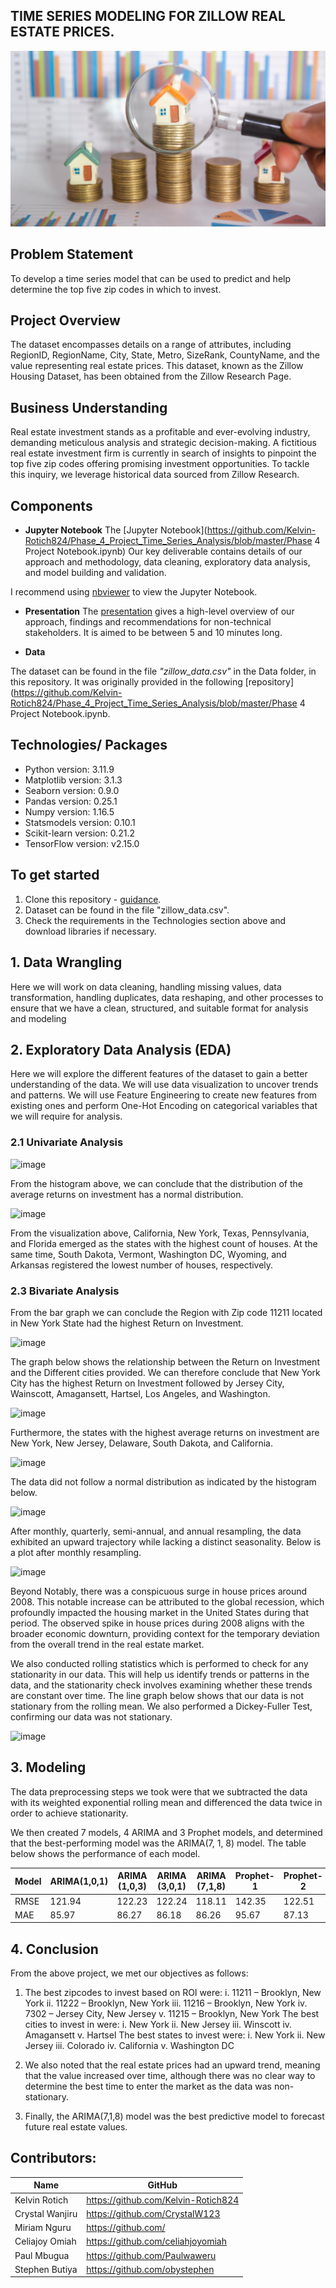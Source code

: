 ## TIME SERIES MODELING FOR ZILLOW REAL ESTATE PRICES.
![Alt text](https://github.com/Kelvin-Rotich824/Phase_4_Project_Time_Series_Analysis/blob/master/Images/pp_residential_2111.jpg)

## Problem Statement
To develop a time series model that can be used to predict and help determine the top five zip codes in which to invest.

## Project Overview
The dataset encompasses details on a range of attributes, including RegionID, RegionName, City, State, Metro, SizeRank, CountyName, and the value representing real estate prices. This dataset, known as the Zillow Housing Dataset, has been obtained from the Zillow Research Page.

## Business Understanding
Real estate investment stands as a profitable and ever-evolving industry, demanding meticulous analysis and strategic decision-making. A fictitious real estate investment firm is currently in search of insights to pinpoint the top five zip codes offering promising investment opportunities. To tackle this inquiry, we leverage historical data sourced from Zillow Research.

## Components

* **Jupyter Notebook**
The [Jupyter Notebook](https://github.com/Kelvin-Rotich824/Phase_4_Project_Time_Series_Analysis/blob/master/Phase 4 Project Notebook.ipynb) Our key deliverable contains details of our approach and methodology, data cleaning, exploratory data analysis, and model building and validation.

I recommend using [nbviewer](https://nbviewer.jupyter.org/) to view the Jupyter Notebook.

* **Presentation**
The [presentation](https://) gives a high-level overview of our approach, findings and recommendations for non-technical stakeholders. It is aimed to be between 5 and 10 minutes long.

* **Data**

The dataset can be found in the file *"zillow_data.csv"* in the Data folder, in this repository. It was originally provided in the following [repository](https://github.com/Kelvin-Rotich824/Phase_4_Project_Time_Series_Analysis/blob/master/Phase 4 Project Notebook.ipynb.

## Technologies/ Packages

* Python version: 3.11.9
* Matplotlib version: 3.1.3
* Seaborn version: 0.9.0
* Pandas version: 0.25.1
* Numpy version: 1.16.5
* Statsmodels version: 0.10.1
* Scikit-learn version: 0.21.2 
* TensorFlow version: v2.15.0

## To get started

1. Clone this repository - [guidance](https://help.github.com/articles/cloning-a-repository/).
2. Dataset can be found in the file "zillow_data.csv".
3. Check the requirements in the Technologies section above and download libraries if necessary.

## 1. Data Wrangling
Here we will work on data cleaning, handling missing values, data transformation, handling duplicates, data reshaping, and other processes to ensure that we have a clean, structured, and suitable format for analysis and modeling

## 2. Exploratory Data Analysis (EDA)
Here we will explore the different features of the dataset to gain a better understanding of the data. We will use data visualization to uncover trends and patterns. We will use Feature Engineering to create new features from existing ones and perform One-Hot Encoding on categorical variables that we will require for analysis.

### 2.1 Univariate Analysis

![image](https://github.com/Kelvin-Rotich824/Phase_4_Project_Time_Series_Analysis/assets/141912522/015fb1e8-a0db-4fc3-9967-131de6ed805e)

From the histogram above, we can conclude that the distribution of the average returns on investment has a normal distribution. 

![image](https://github.com/Kelvin-Rotich824/Phase_4_Project_Time_Series_Analysis/assets/141912522/59ff5137-16fe-4c38-ab1d-bf54d129acb3)

From the visualization above, California, New York, Texas, Pennsylvania, and Florida emerged as the states with the highest count of houses. At the same time, South Dakota, Vermont, Washington DC, Wyoming, and Arkansas registered the lowest number of houses, respectively.

### 2.3 Bivariate Analysis
From the bar graph we can conclude the Region with  Zip code 11211 located in New York State had the highest Return on Investment.

![image](https://github.com/Kelvin-Rotich824/Phase_4_Project_Time_Series_Analysis/assets/141912522/54c713a3-2118-4d0d-8335-c6ccafe11431)

The graph below shows the relationship between the Return on Investment and the Different cities provided. We can therefore conclude that New York City has the highest Return on Investment followed by Jersey  City, Wainscott, Amagansett, Hartsel, Los Angeles, and  Washington.

![image](https://github.com/Kelvin-Rotich824/Phase_4_Project_Time_Series_Analysis/assets/141912522/bfefc512-62e7-423a-bbac-bd936838e4cc)

Furthermore, the states with the highest average returns on investment are New York, New Jersey, Delaware, South Dakota, and California. 

![image](https://github.com/Kelvin-Rotich824/Phase_4_Project_Time_Series_Analysis/assets/141912522/f827e2ef-5a88-4ade-881f-76fe7f89c56a)

The data did not follow a normal distribution as indicated by the histogram below.
 
![image](https://github.com/Kelvin-Rotich824/Phase_4_Project_Time_Series_Analysis/assets/141912522/0473537f-13ef-4a4b-9afe-436e6321fad4)

After monthly, quarterly, semi-annual, and annual resampling, the data exhibited an upward trajectory while lacking a distinct seasonality. Below is a plot after monthly resampling.

![image](https://github.com/Kelvin-Rotich824/Phase_4_Project_Time_Series_Analysis/assets/141912522/bb20525b-0a94-4bea-80ea-43dcdaf977b8)

Beyond Notably, there was a conspicuous surge in house prices around 2008. This notable increase can be attributed to the global recession, which profoundly impacted the housing market in the United States during that period. The observed spike in house prices during 2008 aligns with the broader economic downturn, providing context for the temporary deviation from the overall trend in the real estate market.

We also conducted rolling statistics which is performed to check for any stationarity in our data.  This will help us identify trends or patterns in the data, and the stationarity check involves examining whether these trends are constant over time.
The line graph below shows that our data is not stationary from the rolling mean. We also performed a Dickey-Fuller Test, confirming our data was not stationary.

![image](https://github.com/Kelvin-Rotich824/Phase_4_Project_Time_Series_Analysis/assets/141912522/576c4793-b71b-4cb8-aec8-f254f8be5781)

## 3. Modeling
The data preprocessing steps we took were that we subtracted the data with its weighted exponential rolling mean and differenced the data twice in order to achieve stationarity.

We then created 7 models, 4 ARIMA and 3 Prophet models, and determined that the best-performing model was the ARIMA(7, 1, 8) model. The table below shows the performance of each model.

|Model|	ARIMA(1,0,1)|ARIMA (1,0,3)|ARIMA (3,0,1)|ARIMA (7,1,8)|Prophet-1|Prophet-2|Final-Prophet|
|-----|-------------|-------------|-------------|-------------|---------|---------|-------------|
|RMSE|121.94|122.23|122.24|118.11|142.35|122.51|121.87|
|MAE |85.97|86.27|86.18|86.26|95.67|87.13|86.22|


## 4. Conclusion

From the above project, we met our objectives as follows:
1. The best zipcodes to invest based on ROI were:
    i.	11211 – Brooklyn, New York
    ii.	11222 – Brooklyn, New York
    iii.	11216 – Brooklyn, New York
    iv.	7302 – Jersey City, New Jersey
    v.	11215 – Brooklyn, New York
	The best cities to invest in were:
    i.	New York
    ii.	New Jersey
    iii.	Winscott
    iv.	Amagansett
    v.	Hartsel
  The best states to invest were:
    i.	New York
    ii.	New Jersey
    iii.	Colorado
    iv.	California
    v.	Washington DC

2. We also noted that the real estate prices had an upward trend, meaning that the value increased over time, although there was no clear way to determine the best time to enter the market as the data was non-stationary. 

3. Finally, the ARIMA(7,1,8) model was the best predictive model to forecast future real estate values. 

## Contributors:
|Name     |  GitHub   |
|---------|-----------------|
|Kelvin Rotich |https://github.com/Kelvin-Rotich824|
|Crystal Wanjiru |https://github.com/CrystalW123|
|Miriam Nguru |https://github.com/|
|Celiajoy Omiah |https://github.com/celiahjoyomiah|
|Paul Mbugua |https://github.com/Paulwaweru|
|Stephen Butiya |https://github.com/obystephen|
